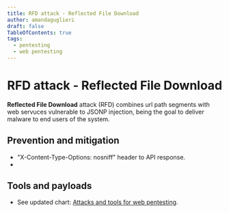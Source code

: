 ```yaml
---
title: RFD attack - Reflected File Download
author: amandaguglieri
draft: false
TableOfContents: true
tags:
  - pentesting
  - web pentesting
---
```


# RFD attack - Reflected File Download

**Reflected File Download** attack (RFD) combines url path segments with web servuces vulnerable to JSONP injection, being the goal to deliver malware to end users of the system.

## Prevention and mitigation

- "X-Content-Type-Options: nosniff" header to API response.
- 


## Tools and payloads 

- See updated chart: [Attacks and tools for web pentesting](index-attacks-tools-web-pentesting.md).

